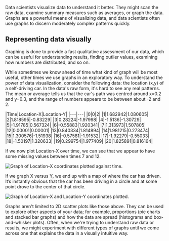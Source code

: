 Data scientists visualize data to understand it better. They might scan the raw data, examine summary measures such as averages, or graph the data. Graphs are a powerful means of visualizing data, and data scientists often use graphs to discern moderately complex patterns quickly.

## Representing data visually

Graphing is done to provide a fast qualitative assessment of our data, which can be useful for understanding results, finding outlier values, examining how numbers are distributed, and so on.

While sometimes we know ahead of time what kind of graph will be most useful, other times we use graphs in an exploratory way. To understand the power of data visualization, consider the following data: the location (x,y) of a self-driving car. In the data's raw form, it's hard to see any real patterns. The mean or average tells us that the car's path was centred around x=0.2 and y=0.3, and the range of numbers appears to be between about -2 and 2.

|Time|Location-X|Location-Y|
|---|---|
|0|0|2|
|1|1.682942|1.080605|
|2|1.818595|-0.83229|
|3|0.28224|-1.97998|
|4|-1.5136|-1.30729|
|5|-1.91785|0.567324|
|6|-0.55883|1.920341|
|7|1.313973|1.507805|
|12|0.00001|0.00001|
|13|0.840334|1.814894|
|14|1.981215|0.273474|
|15|1.300576|-1.51938|
|16|-0.57581|-1.91532|
|17|-1.92279|-0.55033|
|18|-1.50197|1.320633|
|19|0.299754|1.977409|
|20|1.825891|0.816164|

If we now plot Location-X over time, we can see that we appear to have some missing values between times 7 and 12.

![Graph of Location-X coordinates plotted against time.](../media/4-x-coordinates.png)

If we graph X versus Y, we end up with a map of where the car has driven. It’s instantly obvious that the car has been driving in a circle and at some point drove to the center of that circle.

![Graph of Location-X and Location-Y coordinates plotted.](../media/4-x-y-coordinates.png)

Graphs aren't limited to 2D scatter plots like those above. They can be used to explore other aspects of your data; for example, proportions (pie charts and stacked bar graphs) and how the data are spread (histograms and box-and-whisker plots). Often, when we're trying to understand raw data or results, we might experiment with different types of graphs until we come across one that explains the data in a visually intuitive way.
